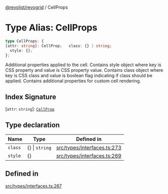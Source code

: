 [@revolist/revogrid](README.md) / CellProps

# Type Alias: CellProps

```ts
type CellProps: {
[attr: string]: CellProp;   class: {} | string;
  style: {};
};
```

Additional properties applied to the cell.
Contains style object where key is CSS property and value is CSS property value.
Contains class object where key is CSS class and value is boolean flag indicating if class should be applied.
Contains additional properties for custom cell rendering.

## Index Signature

 \[`attr`: `string`\]: [`CellProp`](TypeAlias.CellProp.md)

## Type declaration

| Name | Type | Defined in |
| ------ | ------ | ------ |
| `class` | \{\} \| `string` | [src/types/interfaces.ts:273](https://github.com/revolist/revogrid/blob/babcd934a05d11632dc60c6964673e41a780bbb7/src/types/interfaces.ts#L273) |
| `style` | \{\} | [src/types/interfaces.ts:269](https://github.com/revolist/revogrid/blob/babcd934a05d11632dc60c6964673e41a780bbb7/src/types/interfaces.ts#L269) |

## Defined in

[src/types/interfaces.ts:267](https://github.com/revolist/revogrid/blob/babcd934a05d11632dc60c6964673e41a780bbb7/src/types/interfaces.ts#L267)
